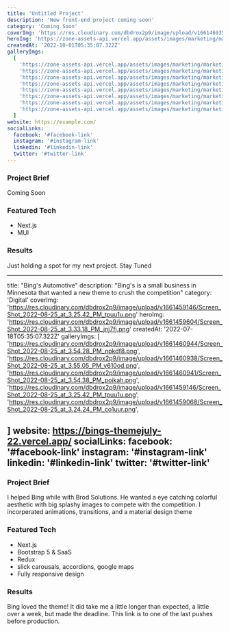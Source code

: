 ```yaml
---
title: 'Untitled Project'
description: 'New front-end project coming soon'
category: 'Coming Soon'
coverImg: 'https://res.cloudinary.com/dbdrox2p9/image/upload/v1661469356/neon-style-coming-soon-glowing-background-design_1017-25516_u9j1zv.webp'
heroImg: 'https://zone-assets-api.vercel.app/assets/images/marketing/marketing_hero.jpg'
createdAt: '2022-10-01T05:35:07.322Z'
galleryImgs:
  [
    'https://zone-assets-api.vercel.app/assets/images/marketing/marketing_1.jpg',
    'https://zone-assets-api.vercel.app/assets/images/marketing/marketing_2.jpg',
    'https://zone-assets-api.vercel.app/assets/images/marketing/marketing_3.jpg',
    'https://zone-assets-api.vercel.app/assets/images/marketing/marketing_4.jpg',
    'https://zone-assets-api.vercel.app/assets/images/marketing/marketing_5.jpg',
    'https://zone-assets-api.vercel.app/assets/images/marketing/marketing_6.jpg',
    'https://zone-assets-api.vercel.app/assets/images/marketing/marketing_7.jpg',
    'https://zone-assets-api.vercel.app/assets/images/marketing/marketing_8.jpg',
  ]
website: https://example.com/
socialLinks:
  facebook: '#facebook-link'
  instagram: '#instagram-link'
  linkedin: '#linkedin-link'
  twitter: '#twitter-link'
---
```


### Project Brief

Coming Soon

### Featured Tech


- Next.js
- MUI

### Results

Just holding a spot for my next project. Stay Tuned









---
title: "Bing's Automotive"
description: "Bing's is a small business in Minnesota that wanted a new theme to crush the competition"
category: 'Digital'
coverImg: 'https://res.cloudinary.com/dbdrox2p9/image/upload/v1661459146/Screen_Shot_2022-08-25_at_3.25.42_PM_tpuu1u.png'
heroImg: 'https://res.cloudinary.com/dbdrox2p9/image/upload/v1661459604/Screen_Shot_2022-08-25_at_3.33.18_PM_jnj7fj.png'
createdAt: '2022-07-18T05:35:07.322Z'
galleryImgs:
  [
    'https://res.cloudinary.com/dbdrox2p9/image/upload/v1661460944/Screen_Shot_2022-08-25_at_3.54.28_PM_npkdf8.png',
    'https://res.cloudinary.com/dbdrox2p9/image/upload/v1661460938/Screen_Shot_2022-08-25_at_3.55.05_PM_y610od.png',
    'https://res.cloudinary.com/dbdrox2p9/image/upload/v1661460941/Screen_Shot_2022-08-25_at_3.54.38_PM_poikah.png',
    'https://res.cloudinary.com/dbdrox2p9/image/upload/v1661459146/Screen_Shot_2022-08-25_at_3.25.42_PM_tpuu1u.png',
    'https://res.cloudinary.com/dbdrox2p9/image/upload/v1661459068/Screen_Shot_2022-08-25_at_3.24.24_PM_co1uur.png',

  ]
website: https://bings-themejuly-22.vercel.app/
socialLinks:
  facebook: '#facebook-link'
  instagram: '#instagram-link'
  linkedin: '#linkedin-link'
  twitter: '#twitter-link'
---

### Project Brief

I helped Bing while with Brod Solutions. He wanted a eye catching colorful aesthetic with big splashy images to compete with the competition. I incorperated animations, transitions, and a material design theme

### Featured Tech


- Next.js
- Bootstrap 5 & SaaS
- Redux
- slick carousals, accordions, google maps
- Fully responsive design

### Results

Bing loved the theme! It did take me a little longer than expected, a little over a week, but made the deadline. This link is to one of the last pushes before production.
